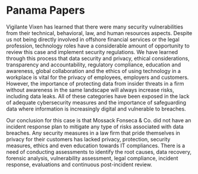 # Panama Papers
Vigilante Vixen has learned that there were many security vulnerabilities from their technical, behavioral, law, and human resources aspects. Despite us not being directly involved in offshore financial services or the legal profession, technology roles have a considerable amount of opportunity to review this case and implement security regulations. We have learned through this process that data security and privacy, ethical considerations, transparency and accountability, regulatory compliance, education and awareness, global collaboration and the ethics of using technology in a workplace is vital for the privacy of employees, employers and customers. However, the importance of protecting data from insider threats in a firm without awareness in the same landscape will always increase risks, including data leaks. All of these categories have been exposed in the lack of adequate cybersecurity measures and the importance of safeguarding data where information is increasingly digital and vulnerable to breaches.

Our conclusion for this case is that Mossack Fonseca & Co. did not have an incident response plan to mitigate any type of risks associated with data breaches. Any security measures in a law firm that pride themselves in privacy for their customers has lacked privacy, protection, security measures, ethics and even education towards IT compliances. There is a need of conducting assessments to identify the root causes, data recovery, forensic analysis, vulnerability assessment, legal compliance, incident response, evaluations and continuous post-incident review.
